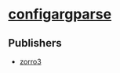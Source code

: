 # [configargparse](https://pypi.org/project/configargparse)



## Publishers
- [zorro3](https://pypi.org/user/zorro3)

